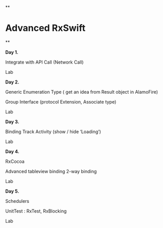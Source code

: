 ﻿

**

# Advanced RxSwift

**

**Day 1.**

Integrate with API Call (Network Call)

Lab


**Day 2.**

Generic Enumeration Type ( get an idea from Result object in AlamoFire)

Group Interface (protocol Extension, Associate type)


Lab


**Day 3.**

Binding Track Activity (show / hide ‘Loading’)

Lab


**Day 4.**

RxCocoa

Advanced tableview binding
2-way binding

Lab


**Day 5.**

Schedulers

UnitTest : RxTest, RxBlocking

Lab

